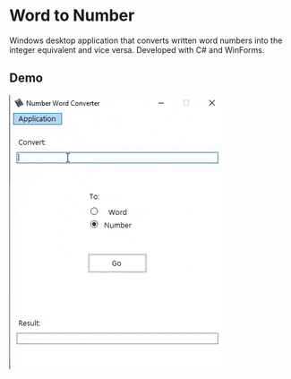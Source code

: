 # Word to Number

Windows desktop application that converts written word numbers into the integer equivalent and vice versa. Developed with C# and WinForms.

## Demo

<p>
  <img src="project_showcase.gif" alt="project showcase" />
</p>
